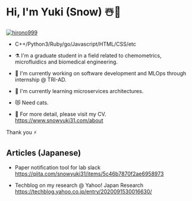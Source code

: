 # Hi, I'm Yuki (Snow) ☃️👋 

[![hirono999](https://img.shields.io/endpoint?url=https%3A%2F%2Fatcoder-badges.now.sh%2Fapi%2Fatcoder%2Fjson%2Fhirono999)](https://atcoder.jp/users/hirono999)

- C++/Python3/Ruby/go/Javascript/HTML/CSS/etc

- ⚗️ I'm a graduate student in a field related to chemometrics, microfluidics and biomedical engineering.

- 🔭 I'm currently working on software development and MLOps through internship @ TRI-AD.

- 🌱 I'm currently learning microservices architectures.

- 😻 Need cats.

- 💬 For more detail, please visit my CV. https://www.snowyuki31.com/about

Thank you ⚡

## Articles (Japanese)

- Paper notification tool for lab slack https://qiita.com/snowyuki31/items/5c46b7870f2ae6958973

- Techblog on my research @ Yahoo! Japan Research https://techblog.yahoo.co.jp/entry/2020091530016630/

<!--
**snowyuki31/snowyuki31** is a ✨ _special_ ✨ repository because its `README.md` (this file) appears on your GitHub profile.

Here are some ideas to get you started:

- 🔭 I’m currently working on ...
- 🌱 I’m currently learning ...
- 👯 I’m looking to collaborate on ...
- 🤔 I’m looking for help with ...
- 💬 Ask me about ...
- 📫 How to reach me: ...
- 😄 Pronouns: ...
- ⚡ Fun fact: ...
-->
